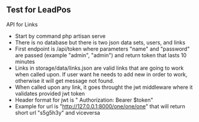 ## Test for LeadPos

API for Links

* Start by  command php artisan serve
* There is no database but there is two json data sets, users, and links
* First endpoint is /api/token where parameters "name" and "password" are passed (example "admin", "admin") and return token that lasts 10 minutes
* Links in storage/data/links.json are valid links that are going to work when called upon. If user want he needs to add new in order to work, otherwise it will get message not found.
* When called upon any link, it goes throught the jwt middleware where it validates provided jwt token
* Header format for jwt is " Authorization: Bearer $token"
* Example for url is "http://127.0.0.1:8000/one/one/one" that will return short url "s5g5h3y" and viceversa
